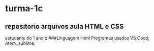 # turma-1c
## repositorio arquivos aula HTML e CSS 
estudante do 1 ano c 
###Linguagem Html
Programas usados  VS Cood, Atom, sublime;
